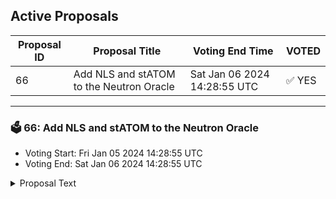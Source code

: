 ## Active Proposals

| Proposal ID | Proposal Title | Voting End Time | VOTED |
|-------------|----------------|-----------------|-------|
| 66 | Add NLS and stATOM to the Neutron Oracle | Sat Jan 06 2024 14:28:55 UTC | ✅ YES |

---

### 🗳 66: Add NLS and stATOM to the Neutron Oracle
- Voting Start: Fri Jan 05 2024 14:28:55 UTC
- Voting End: Sat Jan 06 2024 14:28:55 UTC

<details>
<summary>Proposal Text</summary>
 
# Add NLS and stATOM to the Neutron Oraclen## SummarynWith the instantiation of a new set of protocol smart contracts for the Astroport integration on Neutron, every new asset whose price is to be provided to the system, needs to be included in the Oracle swap tree belonging to that specific integration. This proposal aims to add NLS to the swap tree. This is especially necessary for the NLS incentives distribution as they require a reported on-chain price for NLS so that rewards can be calculated and distributed once every 12 hours. In addition, stATOM is to be added to the tree. Below the current breakdown in terms of liquidity of the stATOM/ATOM pool on Astroport: 

n* Standard Pool stATOM/ATOM (4.77M USD) 

nnThis proposal also introduces a new asset to the Oracle swap tree, namely DYDX. DYDX is the native token of the dYdX chain. dYdX is a decentralized self-custodial trading platform for perps. The DYDX token is used primarily for securing and governing the proof-of-stake layer 1 blockchain on which the perp protocol is deployed. Details about DYDX liquidity on Astroport on Neutron: 

n* Passive Concentrated Liquidity (PCL) Pool axlUSDC/DYDX (1.09M USD) 
nnBy voting YES on this proposal, you agree to make these adjustments to the Oracle swap tree and allow the protocol to utilize the paths above to facilitate the lease-relevant transactions on the Neutron blockchain.
</details>
